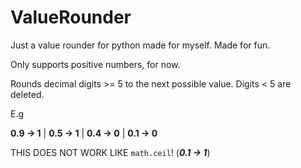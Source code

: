 # ValueRounder
Just a value rounder for python made for myself. Made for fun.

Only supports positive numbers, for now.

Rounds decimal digits >= 5 to the next possible value. Digits < 5 are deleted.

E.g

<b>0.9 -> 1</b> | <b>0.5 -> 1</b> | <b>0.4 -> 0</b> | <b>0.1 -> 0</b>

THIS DOES NOT WORK LIKE `math.ceil`! (<b><i>0.1 -> 1</b></i>)
